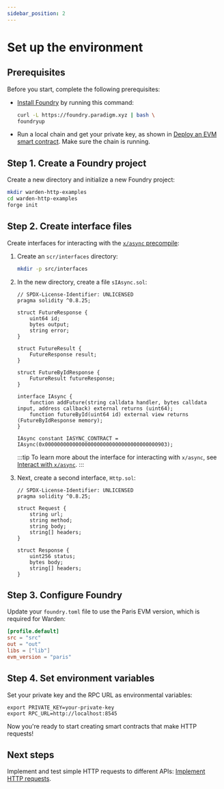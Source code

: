 ```yaml
---
sidebar_position: 2
---
```


#  Set up the environment

## Prerequisites

Before you start, complete the following prerequisites:

- [Install Foundry](https://book.getfoundry.sh/getting-started/installation) by running this command:

   ```bash
   curl -L https://foundry.paradigm.xyz | bash \ 
   foundryup
   ```

- Run a local chain and get your private key, as shown in [Deploy an EVM smart contract](../../deploy-smart-contracts-on-warden/deploy-an-evm-contract#1-prepare-the-chain). Make sure the chain is running.


## Step 1. Create a Foundry project

Create a new directory and initialize a new Foundry project:

```bash
mkdir warden-http-examples
cd warden-http-examples
forge init
```

## Step 2. Create interface files

Create interfaces for interacting with the [`x/async` precompile](../../precompiles/x-async):

1. Create an `scr/interfaces` directory:
   
   ```bash
   mkdir -p src/interfaces
   ```

2. In the new directory, create a file `sIAsync.sol`:

   ```solidity title="warden-http-examples/src/interfaces/IAsync.sol"
   // SPDX-License-Identifier: UNLICENSED
   pragma solidity ^0.8.25;
   
   struct FutureResponse {
       uint64 id;
       bytes output;
       string error;
   }
   
   struct FutureResult {
       FutureResponse result;
   }
   
   struct FutureByIdResponse {
       FutureResult futureResponse;
   }
   
   interface IAsync {
       function addFuture(string calldata handler, bytes calldata input, address callback) external returns (uint64);
       function futureById(uint64 id) external view returns (FutureByIdResponse memory);
   }
   
   IAsync constant IASYNC_CONTRACT = IAsync(0x0000000000000000000000000000000000000903);
   ```

   :::tip
   To learn more about the interface for interacting with `x/async`, see [Interact with `x/async`](../../interact-with-warden-modules/interact-with-x-async).
   :::
   
3. Next, create a second interface, `Http.sol`:
   
   ```solidity title="warden-http-examples/src/interfaces/Http.sol"
   // SPDX-License-Identifier: UNLICENSED
   pragma solidity ^0.8.25;
   
   struct Request {
       string url;
       string method;
       string body;
       string[] headers;
   }
   
   struct Response {
       uint256 status;
       bytes body;
       string[] headers;
   }
   ```

## Step 3. Configure Foundry

Update your `foundry.toml` file to use the Paris EVM version, which is required for Warden:

```toml
[profile.default]
src = "src"
out = "out"
libs = ["lib"]
evm_version = "paris"
```

## Step 4. Set environment variables

Set your private key and the RPC URL as environmental variables:

```
export PRIVATE_KEY=your-private-key
export RPC_URL=http://localhost:8545
```

Now you're ready to start creating smart contracts that make HTTP requests!

## Next steps

Implement and test simple HTTP requests to different APIs: [Implement HTTP requests](implement-http-requests). 
